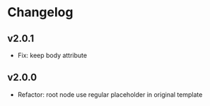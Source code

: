 # Changelog

## v2.0.1

- Fix: keep body attribute

## v2.0.0

- Refactor: root node use regular placeholder in original template
